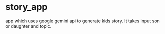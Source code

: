 # story_app
app which uses google gemini api to generate kids story. It takes input son or daughter and topic.
